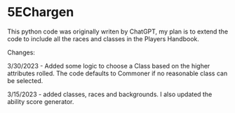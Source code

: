 # 5EChargen

This python code was originally writen by ChatGPT, my plan is to extend the code to include all the races and classes in the Players Handbook.

Changes:

3/30/2023 - Added some logic to choose a Class based on the higher attributes rolled. The code defaults to Commoner if no reasonable class can be selected.

3/15/2023 - added classes, races and backgrounds. I also updated the ability score generator.

